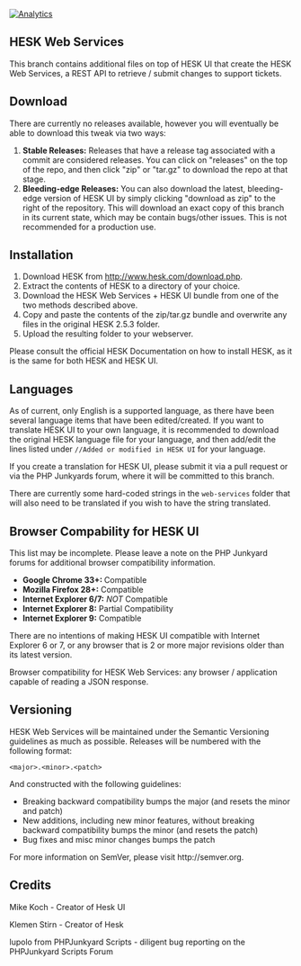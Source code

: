 [![Analytics](https://ga-beacon.appspot.com/UA-49251479-1/hesk/README)](https://github.com/mkoch227/Hesk)

<h2>HESK Web Services</h2>

This branch contains additional files on top of HESK UI that create the HESK Web Services, a REST API to retrieve / submit changes to support tickets.

<h2>Download</h2>

There are currently no releases available, however you will eventually be able to download this tweak via two ways:

<ol>
<li><strong>Stable Releases:</strong> Releases that have a release tag associated with a commit are considered releases.  You can click on "releases" on the top of the repo, and then click "zip" or "tar.gz" to download the repo at that stage.</li>
<li><strong>Bleeding-edge Releases:</strong> You can also download the latest, bleeding-edge version of HESK UI by simply clicking "download as zip" to the right of the repository.  This will download an exact copy of this branch in its current state, which may be contain bugs/other issues.  This is not recommended for a production use.</li>
</ol>

<h2>Installation</h2>

<ol>
<li>Download HESK from <a href="http://www.hesk.com/download.php" target="_blank">http://www.hesk.com/download.php</a>.</li>
<li>Extract the contents of HESK to a directory of your choice.</li>
<li>Download the HESK Web Services + HESK UI bundle from one of the two methods described above.</li>
<li>Copy and paste the contents of the zip/tar.gz bundle and overwrite any files in the original HESK 2.5.3 folder.</li>
<li>Upload the resulting folder to your webserver.</li>
</ol>
<p>Please consult the official HESK Documentation on how to install HESK, as it is the same for both HESK and HESK UI.</p>

<h2>Languages</h2>
<p>As of current, only English is a supported language, as there have been several language items that have been edited/created. If you want to translate HESK UI to your own language, it is recommended to download the original HESK language file for your language, and then add/edit the lines listed under <code>//Added or modified in HESK UI</code> for your language.</p>
<p>If you create a translation for HESK UI, please submit it via a pull request or via the PHP Junkyards forum, where it will be committed to this branch.</p>
<p>There are currently some hard-coded strings in the <code>web-services</code> folder that will also need to be translated if you wish to have the string translated.</p>

<h2>Browser Compability for HESK UI</h2>
<p>This list may be incomplete. Please leave a note on the PHP Junkyard forums for additional browser compatibility information.
<ul>
<li><strong>Google Chrome 33+: </strong> Compatible</li>
<li><strong>Mozilla Firefox 28+:</strong> Compatible</li>
<li><strong>Internet Explorer 6/7:</strong> <em>NOT</em> Compatible</li>
<li><strong>Internet Explorer 8:</strong> Partial Compatibility</li>
<li><strong>Internet Explorer 9:</strong> Compatible</li>
</ul>
<p>There are no intentions of making HESK UI compatible with Internet Explorer 6 or 7, or any browser that is 2 or more major revisions older than its latest version.</p>
<p>Browser compatibility for HESK Web Services: any browser / application capable of reading a JSON response.</p>

<h2>Versioning</h2>
<p>HESK Web Services will be maintained under the Semantic Versioning guidelines as much as possible. Releases will be numbered with the following format:</p>

<code>&lt;major&gt;.&lt;minor&gt;.&lt;patch&gt;</code>

<p>And constructed with the following guidelines:</p>

<ul>
<li>Breaking backward compatibility bumps the major (and resets the minor and patch)</li>
<li>New additions, including new minor features, without breaking backward compatibility bumps the minor (and resets the patch)</li>
<li>Bug fixes and misc minor changes bumps the patch</li>
</ul>

<p>For more information on SemVer, please visit http://semver.org.</p>

<h2>Credits</h2>
<p>Mike Koch - Creator of Hesk UI</p>
<p>Klemen Stirn - Creator of Hesk</p>
<p>lupolo from PHPJunkyard Scripts - diligent bug reporting on the PHPJunkyard Scripts Forum</p>
